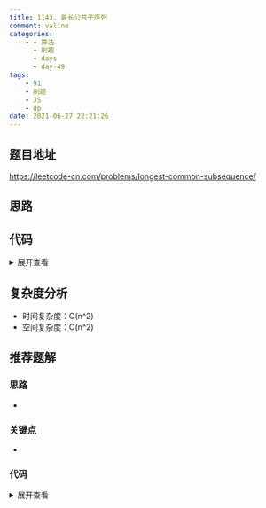 ```yaml
---
title: 1143. 最长公共子序列
comment: valine
categories:
    - - 算法
      - 刷题
      - days
      - day-49
tags:
    - 91
    - 刷题
    - JS
    - dp
date: 2021-06-27 22:21:26
---
```


## 题目地址

https://leetcode-cn.com/problems/longest-common-subsequence/

## 思路

## 代码

<details>
    <summary>展开查看</summary>

```js
/**
 * @param {string} text1
 * @param {string} text2
 * @return {number}
 */
var longestCommonSubsequence = function (text1, text2) {
    const dp = new Array(text1.length + 1).fill(0).map(() => new Array(text2.length + 1).fill(0));
    //dp[i][j]=>text1[0..i-1]与 text2[0...j-1]的最长公共子序列长度;
    for (let i = 1; i <= text1.length; i++) {
        const char1 = text1.charAt(i - 1);
        for (let j = 1; j <= text2.length; j++) {
            const char2 = text2.charAt(j - 1);
            if (char1 === char2) {
                //当前位置相同时,长度为前一组(i,j 均减 1)加 1
                dp[i][j] = dp[i - 1][j - 1] + 1;
            } else {
                //不相同时,取前一组(两种情况)最大值
                dp[i][j] = Math.max(dp[i - 1][j], dp[i][j - 1]);
            }
        }
    }
    return dp[text1.length][text2.length];
};
```

</details>

## 复杂度分析

-   时间复杂度：O(n^2)
-   空间复杂度：O(n^2)

## 推荐题解

### 思路

-

### 关键点

-

### 代码

<details>
    <summary>展开查看</summary>

```js

```

</details>
